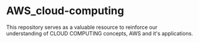 # AWS_cloud-computing
This repository serves as a valuable resource to reinforce our understanding of CLOUD COMPUTING concepts, AWS  and it's applications.
